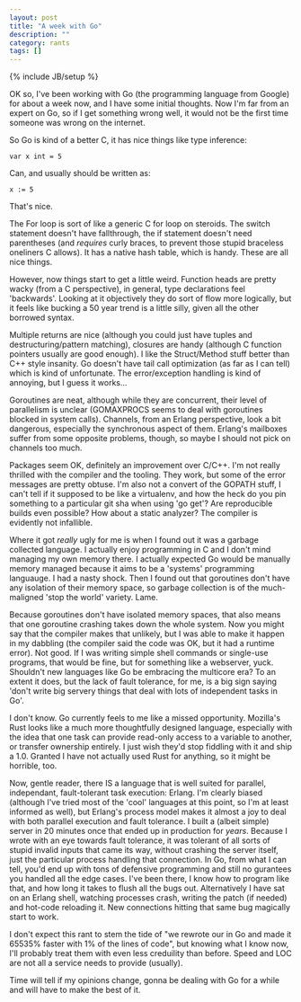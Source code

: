 ```yaml
---
layout: post
title: "A week with Go"
description: ""
category: rants
tags: []
---
```

{% include JB/setup %}

OK so, I've been working with Go (the programming language from Google) for about a week now, and I have some initial thoughts. Now I'm far from an expert on Go, so if I get something wrong well, it would not be the first time someone was wrong on the internet.

So Go is kind of a better C, it has nice things like type inference:

```
var x int = 5
```

Can, and usually should be written as:

```
x := 5
```

That's nice.

The For loop is sort of like a generic C for loop on steroids. The switch statement doesn't have fallthrough, the if statement doesn't need parentheses (and *requires* curly braces, to prevent those stupid braceless oneliners C allows). It has a native hash table, which is handy. These are all nice things.

However, now things start to get a little weird. Function heads are pretty wacky (from a C perspective), in general, type declarations feel 'backwards'. Looking at it objectively they do sort of flow more logically, but it feels like bucking a 50 year trend is a little silly, given all the other borrowed syntax.

Multiple returns are nice (although you could just have tuples and destructuring/pattern matching), closures are handy (although C function pointers usually are good enough). I like the Struct/Method stuff better than C++ style insanity. Go doesn't have tail call optimization (as far as I can tell) which is kind of unfortunate. The error/exception handling is kind of annoying, but I guess it works...

Goroutines are neat, although while they are concurrent, their level of parallelism is unclear (GOMAXPROCS seems to deal with goroutines blocked in system calls). Channels, from an Erlang perspective, look a bit dangerous, especially the synchronous aspect of them. Erlang's mailboxes suffer from some opposite problems, though, so maybe I should not pick on channels too much.

Packages seem OK, definitely an improvement over C/C++. I'm not really thrilled with the compiler and the tooling. They work, but some of the error messages are pretty obtuse. I'm also not a convert of the GOPATH stuff, I can't tell if it supposed to be like a virtualenv, and how the heck do you pin something to a particular git sha when using 'go get'? Are reproducible builds even possible? How about a static analyzer? The compiler is evidently not infallible.

Where it got *really* ugly for me is when I found out it was a garbage collected language. I actually enjoy programming in C and I don't mind managing my own memory there. I actually expected Go would be manually memory managed because it aims to be a 'systems' programming languauge. I had a nasty shock. Then I found out that goroutines don't have any isolation of their memory space, so garbage collection is of the much-maligned 'stop the world' variety. Lame.

Because goroutines don't have isolated memory spaces, that also means that one goroutine crashing takes down the whole system. Now you might say that the compiler makes that unlikely, but I was able to make it happen in my dabbling (the compiler said the code was OK, but it had a runtime error). Not good. If I was writing simple shell commands or single-use programs, that would be fine, but for something like a webserver, yuck. Shouldn't new languages like Go be embracing the multicore era? To an extent it does, but the lack of fault tolerance, for me, is a big sign saying 'don't write big servery things that deal with lots of independent tasks in Go'.

I don't know. Go currently feels to me like a missed opportunity. Mozilla's Rust looks like a much more thoughtfully designed language, especially with the idea that one task can provide read-only access to a variable to another, or transfer ownership entirely. I just wish they'd stop fiddling with it and ship a 1.0. Granted I have not actually used Rust for anything, so it might be horrible, too.

Now, gentle reader, there IS a language that is well suited for parallel, independant, fault-tolerant task execution: Erlang. I'm clearly biased (although I've tried most of the 'cool' languages at this point, so I'm at least informed as well), but Erlang's process model makes it almost a joy to deal with both parallel execution and fault tolerance. I built a (albeit simple) server in 20 minutes once that ended up in production for *years*. Because I wrote with an eye towards fault tolerance, it was tolerant of all sorts of stupid invalid inputs that came its way, without crashing the server itself, just the particular process handling that connection. In Go, from what I can tell, you'd end up with tons of defensive programming and still no gurantees you handled all the edge cases. I've been there, I know how to program like that, and how long it takes to flush all the bugs out. Alternatively I have sat on an Erlang shell, watching processes crash, writing the patch (if needed) and hot-code reloading it. New connections hitting that same bug magically start to work.

I don't expect this rant to stem the tide of "we rewrote our <core service> in Go and made it 65535% faster with 1% of the lines of code", but knowing what I know now, I'll probably treat them with even less creduility than before. Speed and LOC are not all a service needs to provide (usually).

Time will tell if my opinions change, gonna be dealing with Go for a while and will have to make the best of it.
